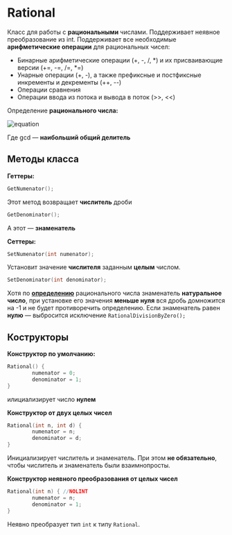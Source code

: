 # Rational

Класс для работы с **рациональными** числами. Поддерживает неявное преобразование из int. Поддерживает все необходимые **арифметические операции** для рациональных чисел: 
- Бинарные арифметические операции (+, -, /, *) и их присваивающие версии (+=, -=, /=, *=)
- Унарные операции (+, -), а также префиксные и постфиксные инкременты и декременты (++, --)
- Операции сравнения
- Операции ввода из потока и вывода в поток (>>, <<)

Определение **рационального числа:**

![equation](https://latex.codecogs.com/png.image?\dpi{110}q&space;\in&space;\mathbb&space;Q&space;\iff&space;q&space;=&space;\frac{m}{n},&space;m&space;\in&space;\mathbb&space;Z,&space;n&space;\in&space;\mathbb&space;N,&space;gcd(n,m)&space;=&space;1&space;)

Где gcd &mdash; **наибольший общий делитель**

## Методы класса
**Геттеры:** 
```cpp
GetNumenator();
```
Этот метод возвращает **числитель** дроби
```cpp
GetDenominator();
```
А этот &mdash; **знаменатель**

**Сеттеры:**
```cpp
SetNumenator(int numenator);
```
Установит значение **числителя** заданным **целым** числом.
```cpp
SetDenominator(int denominator);
```
Хотя по **[определению](https://ru.wikipedia.org/wiki/%D0%A0%D0%B0%D1%86%D0%B8%D0%BE%D0%BD%D0%B0%D0%BB%D1%8C%D0%BD%D0%BE%D0%B5_%D1%87%D0%B8%D1%81%D0%BB%D0%BE)** рационального числа знаменатель **натуральное число**, при установке его значения **меньше нуля** вся дробь домножится на -1 и не будет противоречить определению. Если знаменатель равен **нулю** &mdash; выбросится исключение `RationalDivisionByZero();`

## Кострукторы
**Конструктор по умолчанию:**
```cpp
Rational() {
        numenator = 0;
        denominator = 1;
}
``` 
илициализирует число **нулем**

**Конструктор от двух целых чисел**
```cpp
Rational(int n, int d) {
        numenator = n;
        denominator = d;
}
```
Инициализирует числитель и знаменатель. При этом **не обязательно**, чтобы числитель и знаменатель были взаимнопросты.

**Конструктор неявного преобразования от целых чисел**
```cpp
Rational(int n) { //NOLINT
        numenator = n;
        denominator = 1;
}
```

Неявно преобразует тип `int` к типу `Rational`. 
